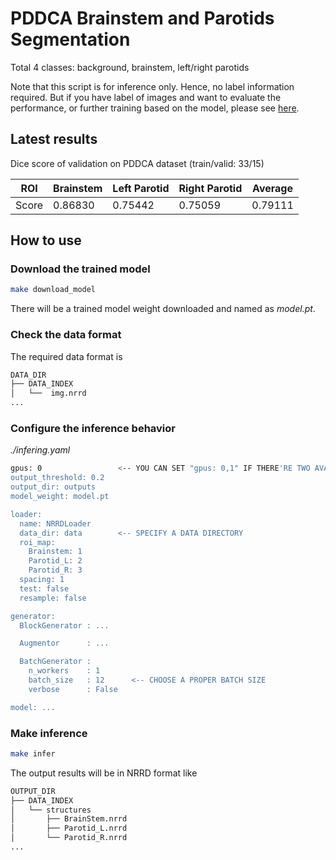 # PDDCA Brainstem and Parotids Segmentation

Total 4 classes: background, brainstem, left/right parotids

Note that this script is for inference only.
Hence, no label information required. But if you have label of images
and want to evaluate the performance, or further training based on the model,
please see [here](../../exp/bs-ptd-nrrd).

## Latest results

Dice score of validation on PDDCA dataset (train/valid: 33/15)

| ROI     | Brainstem   | Left Parotid   | Right Parotid   | Average   |
| ------- | ------------ | -------------- | --------------- | --------- |
| Score   | 0.86830      | 0.75442        | 0.75059         | 0.79111   |


## How to use

### Download the trained model

```bash
make download_model
```

There will be a trained model weight downloaded and named as _model.pt_.

### Check the data format

The required data format is

```bash
DATA_DIR
├── DATA_INDEX
│   └──  img.nrrd
...
```

### Configure the inference behavior

_./infering.yaml_
```bash
gpus: 0                 <-- YOU CAN SET "gpus: 0,1" IF THERE'RE TWO AVAILABE GPUS
output_threshold: 0.2
output_dir: outputs
model_weight: model.pt

loader:
  name: NRRDLoader
  data_dir: data        <-- SPECIFY A DATA DIRECTORY
  roi_map:
    Brainstem: 1
    Parotid_L: 2
    Parotid_R: 3
  spacing: 1
  test: false
  resample: false

generator:
  BlockGenerator : ...

  Augmentor      : ...

  BatchGenerator :
    n_workers    : 1
    batch_size   : 12      <-- CHOOSE A PROPER BATCH SIZE
    verbose      : False

model: ...
```


### Make inference

```bash
make infer
```

The output results will be in NRRD format like

```bash
OUTPUT_DIR
├── DATA_INDEX
│   └── structures
│       ├── BrainStem.nrrd
│       ├── Parotid_L.nrrd
│       └── Parotid_R.nrrd
...
```
